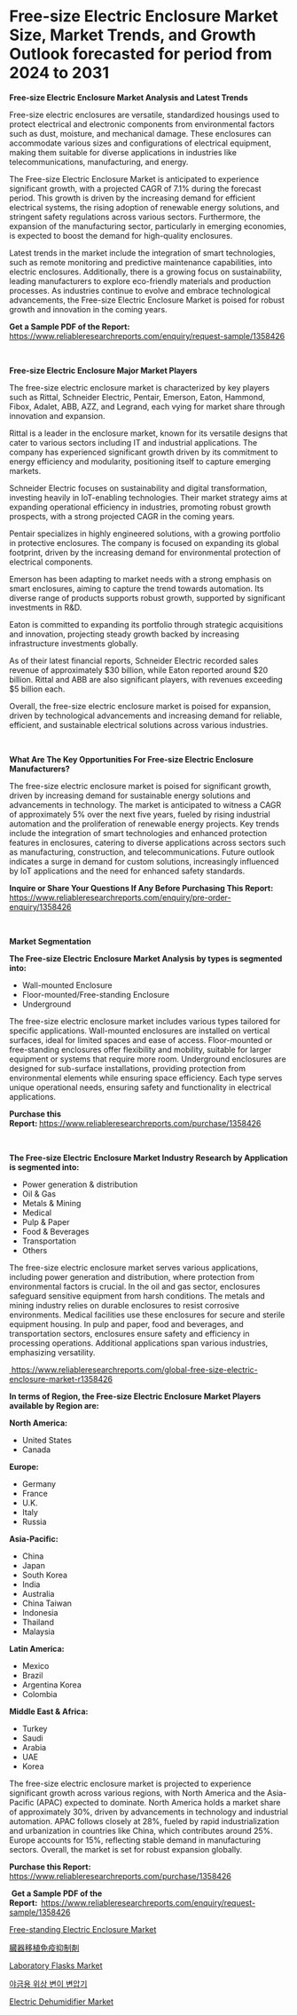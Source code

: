 <p><h1>Free-size Electric Enclosure Market Size, Market Trends, and Growth Outlook forecasted for period from 2024 to 2031</h1></p><p><strong>Free-size Electric Enclosure Market Analysis and Latest Trends</strong></p>
<p><p>Free-size electric enclosures are versatile, standardized housings used to protect electrical and electronic components from environmental factors such as dust, moisture, and mechanical damage. These enclosures can accommodate various sizes and configurations of electrical equipment, making them suitable for diverse applications in industries like telecommunications, manufacturing, and energy.</p><p>The Free-size Electric Enclosure Market is anticipated to experience significant growth, with a projected CAGR of 7.1% during the forecast period. This growth is driven by the increasing demand for efficient electrical systems, the rising adoption of renewable energy solutions, and stringent safety regulations across various sectors. Furthermore, the expansion of the manufacturing sector, particularly in emerging economies, is expected to boost the demand for high-quality enclosures.</p><p>Latest trends in the market include the integration of smart technologies, such as remote monitoring and predictive maintenance capabilities, into electric enclosures. Additionally, there is a growing focus on sustainability, leading manufacturers to explore eco-friendly materials and production processes. As industries continue to evolve and embrace technological advancements, the Free-size Electric Enclosure Market is poised for robust growth and innovation in the coming years.</p></p>
<p><strong>Get a Sample PDF of the Report:&nbsp;</strong> <a href="https://www.reliableresearchreports.com/enquiry/request-sample/1358426">https://www.reliableresearchreports.com/enquiry/request-sample/1358426</a></p>
<p>&nbsp;</p>
<p><strong>Free-size Electric Enclosure Major Market Players</strong></p>
<p><p>The free-size electric enclosure market is characterized by key players such as Rittal, Schneider Electric, Pentair, Emerson, Eaton, Hammond, Fibox, Adalet, ABB, AZZ, and Legrand, each vying for market share through innovation and expansion. </p><p>Rittal is a leader in the enclosure market, known for its versatile designs that cater to various sectors including IT and industrial applications. The company has experienced significant growth driven by its commitment to energy efficiency and modularity, positioning itself to capture emerging markets.</p><p>Schneider Electric focuses on sustainability and digital transformation, investing heavily in IoT-enabling technologies. Their market strategy aims at expanding operational efficiency in industries, promoting robust growth prospects, with a strong projected CAGR in the coming years.</p><p>Pentair specializes in highly engineered solutions, with a growing portfolio in protective enclosures. The company is focused on expanding its global footprint, driven by the increasing demand for environmental protection of electrical components. </p><p>Emerson has been adapting to market needs with a strong emphasis on smart enclosures, aiming to capture the trend towards automation. Its diverse range of products supports robust growth, supported by significant investments in R&D.</p><p>Eaton is committed to expanding its portfolio through strategic acquisitions and innovation, projecting steady growth backed by increasing infrastructure investments globally.</p><p>As of their latest financial reports, Schneider Electric recorded sales revenue of approximately $30 billion, while Eaton reported around $20 billion. Rittal and ABB are also significant players, with revenues exceeding $5 billion each. </p><p>Overall, the free-size electric enclosure market is poised for expansion, driven by technological advancements and increasing demand for reliable, efficient, and sustainable electrical solutions across various industries.</p></p>
<p>&nbsp;</p>
<p><strong>What Are The Key Opportunities For Free-size Electric Enclosure Manufacturers?</strong></p>
<p><p>The free-size electric enclosure market is poised for significant growth, driven by increasing demand for sustainable energy solutions and advancements in technology. The market is anticipated to witness a CAGR of approximately 5% over the next five years, fueled by rising industrial automation and the proliferation of renewable energy projects. Key trends include the integration of smart technologies and enhanced protection features in enclosures, catering to diverse applications across sectors such as manufacturing, construction, and telecommunications. Future outlook indicates a surge in demand for custom solutions, increasingly influenced by IoT applications and the need for enhanced safety standards.</p></p>
<p><strong>Inquire or Share Your Questions If Any Before Purchasing This Report:</strong> <a href="https://www.reliableresearchreports.com/enquiry/pre-order-enquiry/1358426">https://www.reliableresearchreports.com/enquiry/pre-order-enquiry/1358426</a></p>
<p>&nbsp;</p>
<p><strong>Market Segmentation</strong></p>
<p><strong>The Free-size Electric Enclosure Market Analysis by types is segmented into:</strong></p>
<p><ul><li>Wall-mounted Enclosure</li><li>Floor-mounted/Free-standing Enclosure</li><li>Underground</li></ul></p>
<p><p>The free-size electric enclosure market includes various types tailored for specific applications. Wall-mounted enclosures are installed on vertical surfaces, ideal for limited spaces and ease of access. Floor-mounted or free-standing enclosures offer flexibility and mobility, suitable for larger equipment or systems that require more room. Underground enclosures are designed for sub-surface installations, providing protection from environmental elements while ensuring space efficiency. Each type serves unique operational needs, ensuring safety and functionality in electrical applications.</p></p>
<p><strong>Purchase this Report:&nbsp;</strong><a href="https://www.reliableresearchreports.com/purchase/1358426">https://www.reliableresearchreports.com/purchase/1358426</a></p>
<p>&nbsp;</p>
<p><strong>The Free-size Electric Enclosure Market Industry Research by Application is segmented into:</strong></p>
<p><ul><li>Power generation & distribution</li><li>Oil & Gas</li><li>Metals & Mining</li><li>Medical</li><li>Pulp & Paper</li><li>Food & Beverages</li><li>Transportation</li><li>Others</li></ul></p>
<p><p>The free-size electric enclosure market serves various applications, including power generation and distribution, where protection from environmental factors is crucial. In the oil and gas sector, enclosures safeguard sensitive equipment from harsh conditions. The metals and mining industry relies on durable enclosures to resist corrosive environments. Medical facilities use these enclosures for secure and sterile equipment housing. In pulp and paper, food and beverages, and transportation sectors, enclosures ensure safety and efficiency in processing operations. Additional applications span various industries, emphasizing versatility.</p></p>
<p><a href="https://www.reliableresearchreports.com/global-free-size-electric-enclosure-market-r1358426">&nbsp;https://www.reliableresearchreports.com/global-free-size-electric-enclosure-market-r1358426</a></p>
<p><strong>In terms of Region, the Free-size Electric Enclosure Market Players available by Region are:</strong></p>
<p>
    <p> <strong> North America: </strong>
        <ul>
            <li>United States</li>
            <li>Canada</li>
        </ul>
        </p> 
    <p> <strong> Europe: </strong>
        <ul>
            <li>Germany</li>
            <li>France</li>
            <li>U.K.</li>
            <li>Italy</li>
            <li>Russia</li>
        </ul>
        </p> 
    <p> <strong> Asia-Pacific: </strong>
        <ul>
            <li>China</li>
            <li>Japan</li>
            <li>South Korea</li>
            <li>India</li>
            <li>Australia</li>
            <li>China Taiwan</li>
            <li>Indonesia</li>
            <li>Thailand</li>
            <li>Malaysia</li>
        </ul>
        </p> 
    <p> <strong> Latin America: </strong>
        <ul>
            <li>Mexico</li>
            <li>Brazil</li>
            <li>Argentina Korea</li>
            <li>Colombia</li>
        </ul>
        </p> 
    <p> <strong> Middle East & Africa: </strong>
        <ul>
            <li>Turkey</li>
            <li>Saudi</li>
            <li>Arabia</li>
            <li>UAE</li>
            <li>Korea</li>
        </ul>
    </p>
    </p>
<p><p>The free-size electric enclosure market is projected to experience significant growth across various regions, with North America and the Asia-Pacific (APAC) expected to dominate. North America holds a market share of approximately 30%, driven by advancements in technology and industrial automation. APAC follows closely at 28%, fueled by rapid industrialization and urbanization in countries like China, which contributes around 25%. Europe accounts for 15%, reflecting stable demand in manufacturing sectors. Overall, the market is set for robust expansion globally.</p></p>
<p><strong>Purchase this Report: </strong><a href="https://www.reliableresearchreports.com/purchase/1358426">https://www.reliableresearchreports.com/purchase/1358426</a></p>
<p>&nbsp;<strong>Get a Sample PDF of the Report:&nbsp;&nbsp;</strong><a href="https://www.reliableresearchreports.com/enquiry/request-sample/1358426">https://www.reliableresearchreports.com/enquiry/request-sample/1358426</a></p>
<p><strong></strong></p>
<p><p><a href="https://github.com/irfadac/Market-Research-Report-List-5/blob/main/free-standing-electric-enclosure-market.md">Free-standing Electric Enclosure Market</a></p><p><a href="https://medium.com/@adfwe254/organ-transplant-immunosuppressant-0b351754a7de">臓器移植免疫抑制剤</a></p><p><a href="https://issuu.com/reportprime-2/docs/laboratory-flasks-market-size-2030._d7bb8bf4e149bf">Laboratory Flasks Market</a></p><p><a href="https://medium.com/@aaronherman07/%EC%84%B8%EA%B3%84-phase-shifting-transformer-for-metallurgy-market-%EC%9D%80-2024%EC%97%90%EC%84%9C-2031%EB%A1%9C-%EC%97%B0%ED%8F%89%EA%B7%A0-%EC%A6%9D%EA%B0%80%EC%9C%A8%EC%9D%84-%EB%B3%B4%EC%9D%BC-%EA%B2%83%EC%9C%BC%EB%A1%9C-%EC%98%88%EC%83%81%EB%90%A9%EB%8B%88%EB%8B%A4-e11c19705016">야금용 위상 변이 변압기</a></p><p><a href="https://www.linkedin.com/pulse/emerging-electric-dehumidifier-market-opportunities-analysis-investors-ibbgc?trackingId=25n2PDBjRGSRwidIfax%2FqA%3D%3D">Electric Dehumidifier Market</a></p></p>